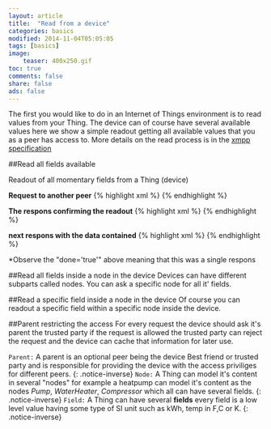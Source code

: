```yaml
---
layout: article
title:  "Read from a device"
categories: basics
modified: 2014-11-04T05:05:05
tags: [basics]
image:
	teaser: 400x250.gif
toc: true
comments: false
share: false
ads: false
---
```


The first you would like to do in an Internet of Things environment is to read values from your Thing. The device can of course have several available values here we show a simple readout getting all available values that you as a peer has access to. More details on the read process is in the [xmpp specification](http://xmpp.org/extensions/xep-0323.html)

##Read all fields available

Readout of all momentary fields from a Thing (device) 

**Request to another peer**
{% highlight xml %}
<iq type='get'
  from='client@clayster.com/amr'
  to='device@clayster.com'
  id='S0001'>
  <req xmlns='urn:xmpp:iot:sensordata' seqnr='1' momentary='true'/>
</iq>
{% endhighlight %}

**The respons confirming the readout**
{% highlight xml %}
<iq type='result'
  from='device@clayster.com'
  to='client@clayster.com/amr'
  id='S0001'>
  <accepted xmlns='urn:xmpp:iot:sensordata' seqnr='1'/>
</iq>
{% endhighlight %}

**next respons with the data contained**
{% highlight xml %}
<message from='device@clayster.com'
  to='client@clayster.com/amr'>
  <fields xmlns='urn:xmpp:iot:sensordata' seqnr='1' done='true'>
    <node nodeId='Device01'>
      <timestamp value='2013-03-07T16:24:30'>
        <numeric name='Temperature' momentary='true' automaticReadout='true' value='23.4' unit='°C'/>
        <numeric name='load level' momentary='true' automaticReadout='true' value='75' unit='%'/> 
      </timestamp>
    </node>
  </fields>
</message>
{% endhighlight %}

*Observe the "done='true'" above meaning that this was a single respons


##Read all fields inside a node in the device
Devices can have different subparts called nodes. You can ask a specific node for all it' fields.

##Read a specific field inside a node in the device
Of course you can readout a specific field within a specific node inside the device.

##Parent restricting the access
For every request the device should ask it's parent the trusted party if the request is allowed the trusted party can reject the request and the device can cache that information for later use.


`Parent:` A parent is an optional peer being the device Best friend or trusted party and is responsible for providing the device with the access priviliges for different peers.
{: .notice-inverse}
`Node:` A Thing can model it's content in several "nodes" for example a heatpump can model it's content as the nodes *Pump*, *WaterHeater*, *Compressor* which all can have several fields. 
{: .notice-inverse}
`Field:` A Thing can have several **fields** every field is a low level value having some type of SI unit such as kWh, temp in F,C or K. 
{: .notice-inverse}


[pidgin-ex]: http://im.about.com/od/imfornewusers/ss/pidgin-account-adding-contacts.htm

